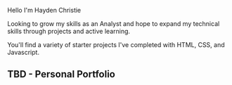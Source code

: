 Hello I'm Hayden Christie

Looking to grow my skills as an Analyst and hope to expand my technical skills through projects and active learning. 

You'll find a variety of starter projects I've completed with HTML, CSS, and Javascript.

<h2>TBD - Personal Portfolio</h2>
